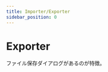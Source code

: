 ```yaml
---
title: Importer/Exporter
sidebar_position: 0
---
```


# Exporter

ファイル保存ダイアログがあるのが特徴。



